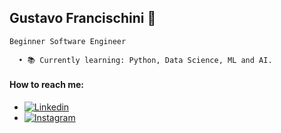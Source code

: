 ## Gustavo Francischini 🌱

    Beginner Software Engineer
    
      • 📚 Currently learning: Python, Data Science, ML and AI.

#### How to reach me:
- [![Linkedin](https://img.shields.io/badge/LinkedIn-0077B5?style=for-the-badge&logo=linkedin&logoColor=white)](https://www.linkedin.com/in/gustavo-francischini/) 
- [![Instagram](https://img.shields.io/badge/Instagram-E4405F?style=for-the-badge&logo=instagram&logoColor=white)](https://www.instagram.com/gfrancischini_/)
